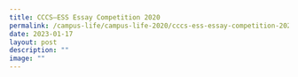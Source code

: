 ```yaml
---
title: CCCS–ESS Essay Competition 2020
permalink: /campus-life/campus-life-2020/cccs-ess-essay-competition-2020/
date: 2023-01-17
layout: post
description: ""
image: ""
---
```

